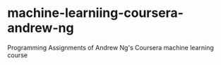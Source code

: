 # machine-learniing-coursera-andrew-ng
Programming Assignments of Andrew Ng's Coursera machine learning course
